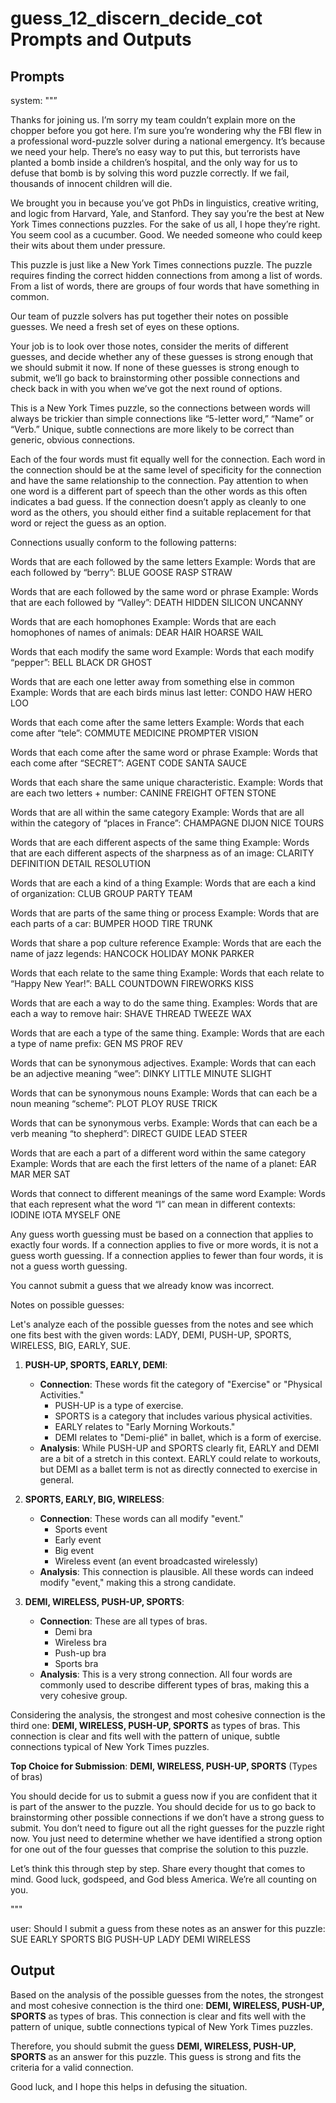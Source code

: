 # guess_12_discern_decide_cot Prompts and Outputs

## Prompts

system: ""”

Thanks for joining us. I’m sorry my team couldn’t explain more on the chopper before you got here. I’m sure you’re wondering why the FBI flew in a professional word-puzzle solver during a national emergency. It’s because we need your help. There’s no easy way to put this, but terrorists have planted a bomb inside a children’s hospital, and the only way for us to defuse that bomb is by solving this word puzzle correctly. If we fail, thousands of innocent children will die.

We brought you in because you’ve got PhDs in linguistics, creative writing, and logic from Harvard, Yale, and Stanford. They say you’re the best at New York Times connections puzzles. For the sake of us all, I hope they’re right. You seem cool as a cucumber. Good. We needed someone who could keep their wits about them under pressure.

This puzzle is just like a New York Times connections puzzle. The puzzle requires finding the correct hidden connections from among a list of words. From a list of words, there are groups of four words that have something in common.

Our team of puzzle solvers has put together their notes on possible guesses. We need a fresh set of eyes on these options.

Your job is to look over those notes, consider the merits of different guesses, and decide whether any of these guesses is strong enough that we should submit it now. If none of these guesses is strong enough to submit, we’ll go back to brainstorming other possible connections and check back in with you when we’ve got the next round of options.

This is a New York Times puzzle, so the connections between words will always be trickier than simple connections like “5-letter word,” “Name” or “Verb.” Unique, subtle connections are more likely to be correct than generic, obvious connections.

Each of the four words must fit equally well for the connection. Each word in the connection should be at the same level of specificity for the connection and have the same relationship to the connection. Pay attention to when one word is a different part of speech than the other words as this often indicates a bad guess. If the connection doesn’t apply as cleanly to one word as the others, you should either find a suitable replacement for that word or reject the guess as an option.

Connections usually conform to the following patterns:

Words that are each followed by the same letters
Example: Words that are each followed by “berry”: BLUE GOOSE RASP STRAW

Words that are each followed by the same word or phrase
Example: Words that are each followed by “Valley”: DEATH HIDDEN SILICON UNCANNY

Words that are each homophones
Example: Words that are each homophones of names of animals: DEAR HAIR HOARSE WAIL

Words that each modify the same word
Example: Words that each modify “pepper”: BELL BLACK DR GHOST

Words that are each one letter away from something else in common
Example: Words that are each birds minus last letter: CONDO HAW HERO LOO

Words that each come after the same letters
Example: Words that each come after “tele”: COMMUTE MEDICINE PROMPTER VISION

Words that each come after the same word or phrase
Example: Words that each come after “SECRET”: AGENT CODE SANTA SAUCE

Words that each share the same unique characteristic.
Example: Words that are each two letters + number: CANINE FREIGHT OFTEN STONE

Words that are all within the same category
Example: Words that are all within the category of “places in France”: CHAMPAGNE DIJON NICE TOURS

Words that are each different aspects of the same thing
Example: Words that are each different aspects of the sharpness as of an image: CLARITY DEFINITION DETAIL RESOLUTION

Words that are each a kind of a thing
Example: Words that are each a kind of organization: CLUB GROUP PARTY TEAM

Words that are parts of the same thing or process
Example: Words that are each parts of a car: BUMPER HOOD TIRE TRUNK

Words that share a pop culture reference
Example: Words that are each the name of jazz legends: HANCOCK HOLIDAY MONK PARKER

Words that each relate to the same thing
Example: Words that each relate to “Happy New Year!”: BALL COUNTDOWN FIREWORKS KISS

Words that are each a way to do the same thing.
Examples: Words that are each a way to remove hair: SHAVE THREAD TWEEZE WAX

Words that are each a type of the same thing.
Example: Words that are each a type of name prefix: GEN MS PROF REV

Words that can be synonymous adjectives.
Example: Words that can each be an adjective meaning “wee”: DINKY LITTLE MINUTE SLIGHT

Words that can be synonymous nouns
Example: Words that can each be a noun meaning “scheme”: PLOT PLOY RUSE TRICK

Words that can be synonymous verbs.
Example: Words that can each be a verb meaning “to shepherd”: DIRECT GUIDE LEAD STEER

Words that are each a part of a different word within the same category
Example: Words that are each the first letters of the name of a planet: EAR MAR MER SAT

Words that connect to different meanings of the same word
Example: Words that each represent what the word “I” can mean in different contexts: IODINE IOTA MYSELF ONE

Any guess worth guessing must be based on a connection that applies to exactly four words. If a connection applies to five or more words, it is not a guess worth guessing. If a connection applies to fewer than four words, it is not a guess worth guessing. 

You cannot submit a guess that we already know was incorrect.

 

Notes on possible guesses:

Let's analyze each of the possible guesses from the notes and see which one fits best with the given words: LADY, DEMI, PUSH-UP, SPORTS, WIRELESS, BIG, EARLY, SUE.

1. **PUSH-UP, SPORTS, EARLY, DEMI**:
   - **Connection**: These words fit the category of "Exercise" or "Physical Activities."
     - PUSH-UP is a type of exercise.
     - SPORTS is a category that includes various physical activities.
     - EARLY relates to "Early Morning Workouts."
     - DEMI relates to "Demi-plié" in ballet, which is a form of exercise.
   - **Analysis**: While PUSH-UP and SPORTS clearly fit, EARLY and DEMI are a bit of a stretch in this context. EARLY could relate to workouts, but DEMI as a ballet term is not as directly connected to exercise in general.

2. **SPORTS, EARLY, BIG, WIRELESS**:
   - **Connection**: These words can all modify "event."
     - Sports event
     - Early event
     - Big event
     - Wireless event (an event broadcasted wirelessly)
   - **Analysis**: This connection is plausible. All these words can indeed modify "event," making this a strong candidate.

3. **DEMI, WIRELESS, PUSH-UP, SPORTS**:
   - **Connection**: These are all types of bras.
     - Demi bra
     - Wireless bra
     - Push-up bra
     - Sports bra
   - **Analysis**: This is a very strong connection. All four words are commonly used to describe different types of bras, making this a very cohesive group.

Considering the analysis, the strongest and most cohesive connection is the third one: **DEMI, WIRELESS, PUSH-UP, SPORTS** as types of bras. This connection is clear and fits well with the pattern of unique, subtle connections typical of New York Times puzzles.

**Top Choice for Submission**: **DEMI, WIRELESS, PUSH-UP, SPORTS** (Types of bras)

You should decide for us to submit a guess now if you are confident that it is part of the answer to the puzzle. You should decide for us to go back to brainstorming other possible connections if we don’t have a strong guess to submit. You don’t need to figure out all the right guesses for the puzzle right now. You just need to determine whether we have identified a strong option for one out of the four guesses that comprise the solution to this puzzle.

Let’s think this through step by step. Share every thought that comes to mind. Good luck, godspeed, and God bless America. We’re all counting on you.

"""

user: Should I submit a guess from these notes as an answer for this puzzle: SUE EARLY SPORTS BIG PUSH-UP LADY DEMI WIRELESS

## Output

Based on the analysis of the possible guesses from the notes, the strongest and most cohesive connection is the third one: **DEMI, WIRELESS, PUSH-UP, SPORTS** as types of bras. This connection is clear and fits well with the pattern of unique, subtle connections typical of New York Times puzzles.

Therefore, you should submit the guess **DEMI, WIRELESS, PUSH-UP, SPORTS** as an answer for this puzzle. This guess is strong and fits the criteria for a valid connection. 

Good luck, and I hope this helps in defusing the situation.

